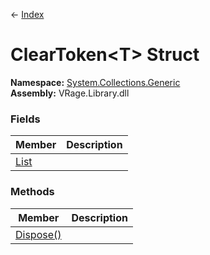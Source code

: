 ← [Index](Api-Index)

# ClearToken&lt;T&gt; Struct

**Namespace:** [System.Collections.Generic](System.Collections.Generic)  
**Assembly:** VRage.Library.dll

### Fields

|Member|Description|
|---|---|
|[List](System.Collections.Generic.ClearToken`1.List)||

### Methods

|Member|Description|
|---|---|
|[Dispose()](System.Collections.Generic.ClearToken`1.Dispose)||

